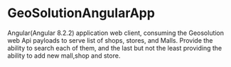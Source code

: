 # GeoSolutionAngularApp
Angular(Angular 8.2.2) application web client, consuming the Geosolution web Api payloads to serve list of shops, stores, and Malls. Provide the ability to search each of them, and the last but not the least providing the ability to add new mall,shop and store.
